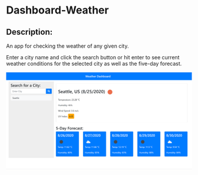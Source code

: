 # Dashboard-Weather

## Description:

An app for checking the weather of any given city.

Enter a city name and click the search button or hit enter to see current weather conditions for the selected city as well as the five-day forecast.

![Weather Dashboard](./Assets/WD.PNG)